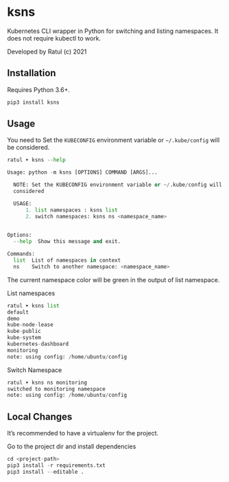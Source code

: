 # ksns
Kubernetes CLI wrapper in Python for switching and listing namespaces.
It does not require kubectl to work.

Developed by Ratul (c) 2021


## Installation

Requires Python 3.6+.

```python
pip3 install ksns
```


## Usage


You need to Set the `KUBECONFIG` environment variable or `~/.kube/config` will be considered.

```python
ratul ➤ ksns --help

Usage: python -m ksns [OPTIONS] COMMAND [ARGS]...

  NOTE: Set the KUBECONFIG environment variable or ~/.kube/config will be
  considered

  USAGE: 
      1. list namespaces : ksns list
      2. switch namespaces: ksns ns <namespace_name>
      

Options:
  --help  Show this message and exit.

Commands:
  list  List of namespaces in context
  ns    Switch to another namespace: <namespace_name>
```

The current namespace color will be green in the output of list namespace.


List namespaces

```python
ratul ➤ ksns list
default
demo
kube-node-lease
kube-public
kube-system
kubernetes-dashboard
monitoring
note: using config: /home/ubuntu/config
```

Switch Namespace

```python
ratul ➤ ksns ns monitoring
switched to monitoring namespace
note: using config: /home/ubuntu/config
```


## Local Changes

It’s recommended to have a virtualenv for the project. 

Go to the project dir and install dependencies


```python
cd <project-path>
pip3 install -r requirements.txt
pip3 install --editable .
```
